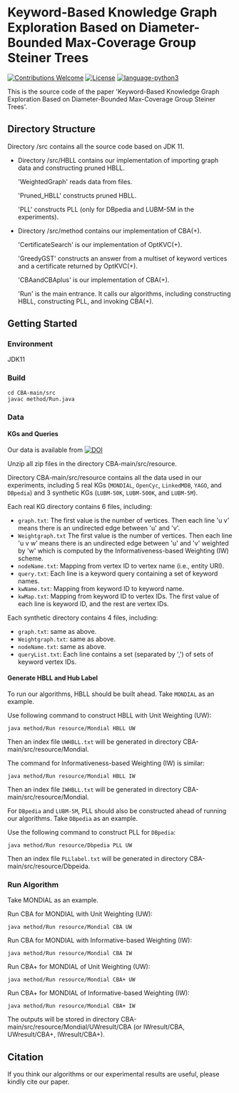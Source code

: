 # Keyword-Based Knowledge Graph Exploration Based on Diameter-Bounded Max-Coverage Group Steiner Trees

[![Contributions Welcome](https://img.shields.io/badge/Contributions-Welcome-brightgreen.svg?style=flat-square)](https://github.com/nju-websoft/OpenEA/issues)
[![License](https://img.shields.io/badge/License-Apache-lightgrey.svg?style=flat-square)](https://github.com/nju-websoft/OpenEA/blob/master/LICENSE)
[![language-python3](https://img.shields.io/badge/Language-Java-yellow.svg?style=flat-square)](https://www.python.org/)

This is the source code of the paper 'Keyword-Based Knowledge Graph Exploration Based on Diameter-Bounded Max-Coverage Group Steiner Trees'.

## Directory Structure

Directory /src contains all the source code based on JDK 11.

- Directory /src/HBLL contains our implementation of importing graph data and constructing pruned HBLL.

  'WeightedGraph' reads data from files.

  'Pruned_HBLL' constructs pruned HBLL.

  'PLL' constructs PLL (only for DBpedia and LUBM-5M in the experiments).

- Directory /src/method contains our implementation of CBA(+).

  'CertificateSearch' is our implementation of OptKVC(+).

  'GreedyGST' constructs an answer from a multiset of keyword vertices and a certificate returned by OptKVC(+).

  'CBAandCBAplus' is our implementation of CBA(+).

  'Run' is the main entrance. It calls our algorithms, including constructing HBLL, constructing PLL, and invoking CBA(+).

## Getting Started

### Environment

JDK11

### Build

```shell
cd CBA-main/src
javac method/Run.java
```

### Data

#### KGs and Queries

Our data is available from [![DOI](https://zenodo.org/badge/DOI/10.5281/zenodo.6778095.svg)](https://doi.org/10.5281/zenodo.6778095)

Unzip all zip files in the directory CBA-main/src/resource.

Directory CBA-main/src/resource contains all the data used in our experiments, including 5 real KGs (`MONDIAL`, `OpenCyc`, `LinkedMDB`, `YAGO`, and `DBpedia`) and 3 synthetic KGs (`LUBM-50K`, `LUBM-500K`, and `LUBM-5M`).

Each real KG directory contains 6 files, including:

- `graph.txt`: The first value is the number of vertices. Then each line 'u    v' means there is an undirected edge between 'u' and 'v'.
- `Weightgraph.txt` The first value is the number of vertices. Then each line 'u    v    w' means there is an undirected edge between 'u' and 'v' weighted by 'w' which is computed by the Informativeness-based Weighting (IW) scheme.
- `nodeName.txt`: Mapping from vertex ID to vertex name (i.e., entity URI).
- `query.txt`: Each line is a keyword query containing a set of keyword names.
- `kwName.txt`: Mapping from keyword ID to keyword name.
- `kwMap.txt`: Mapping from keyword ID to vertex IDs. The first value of each line is keyword ID, and the rest are vertex IDs.

Each synthetic directory contains 4 files, including:

- `graph.txt`: same as above.
- `Weightgraph.txt`: same as above.
- `nodeName.txt`: same as above.
- `queryList.txt`: Each line contains a set (separated by ',') of sets of keyword vertex IDs.

#### Generate HBLL and Hub Label

To run our algorithms, HBLL should be built ahead. Take  `MONDIAL`  as an example. 

Use following command to construct HBLL with Unit Weighting (UW):

```shell
java method/Run resource/Mondial HBLL UW
```

Then an index file `UWHBLL.txt` will be generated in directory CBA-main/src/resource/Mondial.

The command for Informativeness-based Weighting (IW) is similar:

```shell
java method/Run resource/Mondial HBLL IW
```

Then an index file `IWHBLL.txt` will be generated in directory CBA-main/src/resource/Mondial.

For `DBpedia` and `LUBM-5M`, PLL should also be constructed ahead of running our algorithms.  Take `DBpedia` as an example.

Use the following command to construct PLL for `DBpedia`:

```shell
java method/Run resource/Dbpedia PLL UW
```

Then an index file `PLLlabel.txt`  will be generated in directory CBA-main/src/resource/Dbpeida.

### Run Algorithm

Take MONDIAL as an example.

Run CBA for MONDIAL with Unit Weighting (UW):

```shell
java method/Run resource/Mondial CBA UW
```

Run CBA for MONDIAL with Informative-based Weighting (IW):

```shell
java method/Run resource/Mondial CBA IW
```

Run CBA+ for MONDIAL of Unit Weighting (UW):

```shell
java method/Run resource/Mondial CBA+ UW
```

Run CBA+ for MONDIAL of Informative-based Weighting (IW):

```shell
java method/Run resource/Mondial CBA+ IW
```

The outputs will be stored in directory CBA-main/src/resource/Mondial/UWresult/CBA (or IWresult/CBA, UWresult/CBA+, IWresult/CBA+).

## Citation

If you think our algorithms or our experimental results are useful, please kindly cite our paper.
